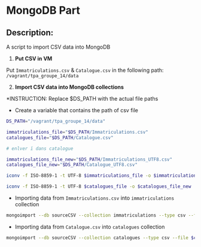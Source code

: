 # MongoDB Part

## Description:

A script to import CSV data into MongoDB

1. **Put CSV in VM**

Put `Immatriculations.csv` & `Catalogue.csv` in the following path: `/vagrant/tpa_groupe_14/data`

2. **Import CSV data into MongoDB collections**

\*INSTRUCTION: Replace $DS_PATH with the actual file paths

- Create a variable that contains the path of csv file

```bash
DS_PATH="/vagrant/tpa_groupe_14/data"

immatriculations_file="$DS_PATH/Immatriculations.csv"
catalogues_file="$DS_PATH/Catalogue.csv"

# enlver ï dans catalogue

immatriculations_file_new="$DS_PATH/Immatriculations_UTF8.csv"
catalogues_file_new="$DS_PATH/Catalogue_UTF8.csv"

iconv -f ISO-8859-1 -t UTF-8 $immatriculations_file -o $immatriculations_file_new

iconv -f ISO-8859-1 -t UTF-8 $catalogues_file -o $catalogues_file_new
```

- Importing data from `Immatriculations.csv` into `immatriculations` collection

```bash
mongoimport --db sourceCSV --collection immatriculations --type csv --file $immatriculations_file_new --headerline
```

- Importing data from `Catalogue.csv` into `catalogues` collection

```bash
mongoimport --db sourceCSV --collection catalogues --type csv --file $catalogues_file_new --headerline;
```
